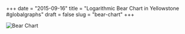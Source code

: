 +++
date = "2015-09-16"
title = "Logarithmic Bear Chart in Yellowstone #globalgraphs"
draft = false
slug = "bear-chart"
+++

![Bear Chart](images/globalgraphs/bear.jpg)
